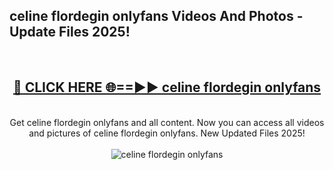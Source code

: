 <h2>celine flordegin onlyfans Videos And Photos - Update Files 2025!</h2>
<br>
<div align="center">
<h2><a href="https://linkcuts.com/hfmhzwbr" rel="nofollow">🔴 CLICK HERE 🌐==►► celine flordegin onlyfans</a></h2>
<br>
Get celine flordegin onlyfans and all content. Now you can access all videos and pictures of celine flordegin onlyfans. New Updated Files 2025!
<br>
<br>
<a href="https://linkcuts.com/hfmhzwbr" rel="nofollow" data-target="animated-image.originalLink"><img src="https://i.ibb.co.com/WyWwxjT/player-gif2.gif" alt="celine flordegin onlyfans" style="max-width: 100%; display: inline-block;" data-target="animated-image.originalImage"></a>
</div>
<br>